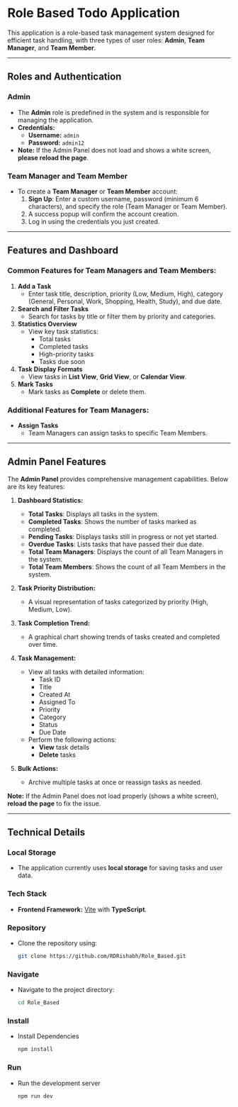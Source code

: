 # Role Based Todo Application

This application is a role-based task management system designed for efficient task handling, with three types of user roles: **Admin**, **Team Manager**, and **Team Member**.

---

## Roles and Authentication

### Admin
- The **Admin** role is predefined in the system and is responsible for managing the application.
- **Credentials:**
  - **Username:** `admin`
  - **Password:** `admin12`
- **Note:** If the Admin Panel does not load and shows a white screen, **please reload the page**.

### Team Manager and Team Member
- To create a **Team Manager** or **Team Member** account:
  1. **Sign Up**: Enter a custom username, password (minimum 6 characters), and specify the role (Team Manager or Team Member).
  2. A success popup will confirm the account creation.
  3. Log in using the credentials you just created.

---

## Features and Dashboard

### Common Features for Team Managers and Team Members:
1. **Add a Task**
   - Enter task title, description, priority (Low, Medium, High), category (General, Personal, Work, Shopping, Health, Study), and due date.
2. **Search and Filter Tasks**
   - Search for tasks by title or filter them by priority and categories.
3. **Statistics Overview**
   - View key task statistics:
     - Total tasks
     - Completed tasks
     - High-priority tasks
     - Tasks due soon
4. **Task Display Formats**
   - View tasks in **List View**, **Grid View**, or **Calendar View**.
5. **Mark Tasks**
   - Mark tasks as **Complete** or delete them.

### Additional Features for Team Managers:
- **Assign Tasks**
  - Team Managers can assign tasks to specific Team Members.

---

## Admin Panel Features

The **Admin Panel** provides comprehensive management capabilities. Below are its key features:

1. **Dashboard Statistics:**
   - **Total Tasks**: Displays all tasks in the system.
   - **Completed Tasks**: Shows the number of tasks marked as completed.
   - **Pending Tasks**: Displays tasks still in progress or not yet started.
   - **Overdue Tasks**: Lists tasks that have passed their due date.
   - **Total Team Managers**: Displays the count of all Team Managers in the system.
   - **Total Team Members**: Shows the count of all Team Members in the system.

2. **Task Priority Distribution:**
   - A visual representation of tasks categorized by priority (High, Medium, Low).

3. **Task Completion Trend:**
   - A graphical chart showing trends of tasks created and completed over time.

4. **Task Management:**
   - View all tasks with detailed information:
     - Task ID
     - Title
     - Created At
     - Assigned To
     - Priority
     - Category
     - Status
     - Due Date
   - Perform the following actions:
     - **View** task details
     - **Delete** tasks

5. **Bulk Actions:**
   - Archive multiple tasks at once or reassign tasks as needed.

**Note:** If the Admin Panel does not load properly (shows a white screen), **reload the page** to fix the issue.

---

## Technical Details

### Local Storage
- The application currently uses **local storage** for saving tasks and user data.

### Tech Stack
- **Frontend Framework:** [Vite](https://vitejs.dev/) with **TypeScript**.

### Repository
- Clone the repository using:
  ```bash
  git clone https://github.com/RDRishabh/Role_Based.git

### Navigate
- Navigate to the project directory:
  ```bash
  cd Role_Based

### Install
- Install Dependencies
  ```bash
  npm install

### Run
- Run the development server
  ```bash
  npm run dev



